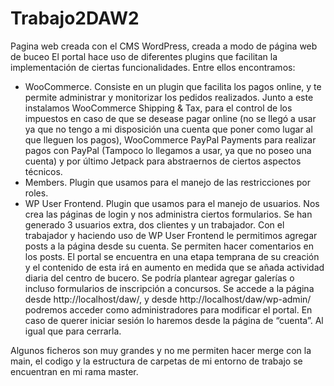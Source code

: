 # Trabajo2DAW2
Pagina web creada con el CMS WordPress, creada a modo de página web de buceo
El portal hace uso de diferentes plugins que facilitan la implementación de ciertas funcionalidades. Entre ellos encontramos:
-	WooCommerce. Consiste en un plugin que facilita los pagos online, y te permite administrar y monitorizar los pedidos realizados. Junto a este instalamos WooCommerce Shipping & Tax, para el control de los impuestos en caso de que se desease pagar online (no se llegó a usar ya que no tengo a mi disposición una cuenta que poner como lugar al que lleguen los pagos), WooCommerce PayPal Payments para realizar pagos con PayPal (Tampoco lo llegamos a usar, ya que no poseo una cuenta) y por último Jetpack para abstraernos de ciertos aspectos técnicos.
-	Members. Plugin que usamos para el manejo de las restricciones por roles.
-	WP User Frontend. Plugin que usamos para el manejo de usuarios. Nos crea las páginas de login y nos administra ciertos formularios.
Se han generado 3 usuarios extra, dos clientes y un trabajador. Con el trabajador y haciendo uso de WP User Frontend le permitimos agregar posts a la página desde su cuenta.
Se permiten hacer comentarios en los posts.
El portal se encuentra en una etapa temprana de su creación y el contenido de esta irá en aumento en medida que se añada actividad diaria del centro de bucero.
Se podría plantear agregar galerías o incluso formularios de inscripción a concursos.
Se accede a la página desde http://localhost/daw/, y desde http://localhost/daw/wp-admin/ podremos acceder como administradores para modificar el portal.
En caso de querer iniciar sesión lo haremos desde la página de “cuenta”. Al igual que para cerrarla.

Algunos ficheros son muy grandes y no me permiten hacer merge con la main, el codigo y la estructura de carpetas de mi entorno de trabajo se encuentran en mi rama master.

